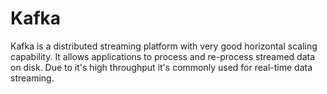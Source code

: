 # Kafka 
 
 Kafka is a distributed streaming platform with very good horizontal scaling capability. It allows applications to process and re-process streamed data on disk. Due to it's high throughput it's commonly used for real-time data streaming.